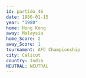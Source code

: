 ```yaml
---
id: partido_46
date: 1980-01-15
year: "1980"
home: Hong Kong
away: Malaysia
home_Score: 2
away_Score: 1
tournament: AFC Championship
city: Calicut
country: India
NEUTRAL: NEUTRAL
---
```

